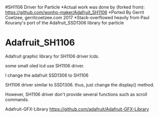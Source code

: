 #SH1106 Driver for Particle
*Actual work was done by (forked from): https://github.com/wonho-maker/Adafruit_SH1106
*Ported By Gerrit Coetzee, gerritcoetzee.com 2017
*Stack-overflowed heavily from Paul Kourany's port of the Adafruit_SSD1306 library for particle 


Adafruit_SH1106
===============

Adafruit graphic library for SH1106 driver lcds.

some small oled lcd use SH1106 driver.

I change the adafruit SSD1306 to SH1106 

SH1106 driver similar to SSD1306. thus, just change the display() method. 
 
However, SH1106 driver don't provide several functions such as scroll commands.


 Adafruit-GFX-Library
 https://github.com/adafruit/Adafruit-GFX-Library
